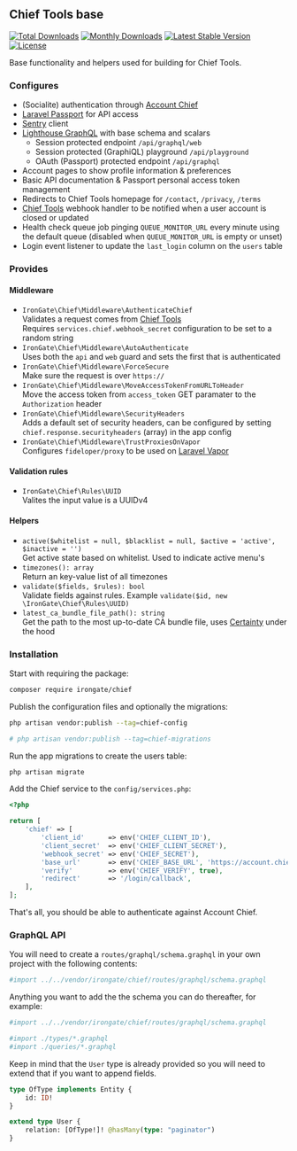 ## Chief Tools base

[![Total Downloads](https://poser.pugx.org/irongate/chief/downloads)](https://packagist.org/packages/irongate/chief)
[![Monthly Downloads](https://poser.pugx.org/irongate/chief/d/monthly)](https://packagist.org/packages/irongate/chief)
[![Latest Stable Version](https://poser.pugx.org/irongate/chief/v/stable)](https://packagist.org/packages/irongate/chief)
[![License](https://poser.pugx.org/irongate/chief/license)](https://packagist.org/packages/irongate/chief)

Base functionality and helpers used for building for Chief Tools.

### Configures

- (Socialite) authentication through [Account Chief](https://account.chief.app/)
- [Laravel Passport](https://laravel.com/docs/6.x/passport) for API access
- [Sentry](https://docs.sentry.io/platforms/php/laravel/) client
- [Lighthouse GraphQL](https://lighthouse-php.com/) with base schema and scalars
    - Session protected endpoint `/api/graphql/web`
    - Session protected (GraphiQL) playground `/api/playground`
    - OAuth (Passport) protected endpoint `/api/graphql`
- Account pages to show profile information & preferences
- Basic API documentation & Passport personal access token management
- Redirects to Chief Tools homepage for `/contact`, `/privacy`, `/terms`
- [Chief Tools](https://chief.app/) webhook handler to be notified when a user account is closed or updated
- Health check queue job pinging `QUEUE_MONITOR_URL` every minute using the default queue (disabled when `QUEUE_MONITOR_URL` is empty or unset)
- Login event listener to update the `last_login` column on the `users` table

### Provides

#### Middleware

- `IronGate\Chief\Middleware\AuthenticateChief`
<br>Validates a request comes from [Chief Tools](https://chief.app/)
<br>Requires `services.chief.webhook_secret` configuration to be set to a random string
- `IronGate\Chief\Middleware\AutoAuthenticate`
<br>Uses both the `api` and `web` guard and sets the first that is authenticated
- `IronGate\Chief\Middleware\ForceSecure`
<br>Make sure the request is over `https://`
- `IronGate\Chief\Middleware\MoveAccessTokenFromURLToHeader`
<br>Move the access token from `access_token` GET paramater to the `Authorization` header
- `IronGate\Chief\Middleware\SecurityHeaders`
<br>Adds a default set of security headers, can be configured by setting `chief.response.securityheaders` (array) in the app config
- `IronGate\Chief\Middleware\TrustProxiesOnVapor`
<br>Configures `fideloper/proxy` to be used on [Laravel Vapor](https://vapor.laravel.com/)

#### Validation rules

- `IronGate\Chief\Rules\UUID`
<br>Valites the input value is a UUIDv4

#### Helpers

- `active($whitelist = null, $blacklist = null, $active = 'active', $inactive = '')`
<br>Get active state based on whitelist. Used to indicate active menu's
- `timezones(): array`
<br>Return an key-value list of all timezones
- `validate($fields, $rules): bool`
<br>Validate fields against rules. Example `validate($id, new \IronGate\Chief\Rules\UUID)`
- `latest_ca_bundle_file_path(): string`
<br>Get the path to the most up-to-date CA bundle file, uses [Certainty](https://github.com/paragonie/certainty) under the hood

### Installation

Start with requiring the package:

```bash
composer require irongate/chief
```

Publish the configuration files and optionally the migrations:

```bash
php artisan vendor:publish --tag=chief-config

# php artisan vendor:publish --tag=chief-migrations
```

Run the app migrations to create the users table:

```bash
php artisan migrate
```

Add the Chief service to the `config/services.php`:

```php
<?php

return [
    'chief' => [
        'client_id'      => env('CHIEF_CLIENT_ID'),
        'client_secret'  => env('CHIEF_CLIENT_SECRET'),
        'webhook_secret' => env('CHIEF_SECRET'),
        'base_url'       => env('CHIEF_BASE_URL', 'https://account.chief.app'),
        'verify'         => env('CHIEF_VERIFY', true),
        'redirect'       => '/login/callback',
    ],
];
```

That's all, you should be able to authenticate against Account Chief.

### GraphQL API

You will need to create a `routes/graphql/schema.graphql` in your own project with the following contents:

```graphql
#import ../../vendor/irongate/chief/routes/graphql/schema.graphql
```

Anything you want to add the the schema you can do thereafter, for example:

```graphql
#import ../../vendor/irongate/chief/routes/graphql/schema.graphql

#import ./types/*.graphql
#import ./queries/*.graphql
```

Keep in mind that the `User` type is already provided so you will need to extend that if you want to append fields.

```graphql
type OfType implements Entity {
    id: ID!
}

extend type User {
    relation: [OfType!]! @hasMany(type: "paginator")
}
```

